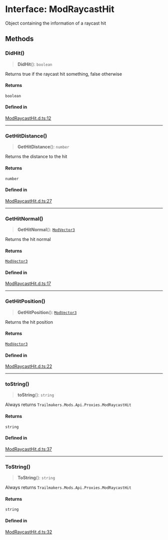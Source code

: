 # Interface: ModRaycastHit

Object containing the information of a raycast hit

## Methods

### DidHit()

> **DidHit**(): `boolean`

Returns true if the raycast hit something, false otherwise

#### Returns

`boolean`

#### Defined in

[ModRaycastHit.d.ts:12](https://github.com/trailtypes/trailtypes/blob/d937f1d958c278d7992fcdc0bff4efed599850d4/types/ModRaycastHit.d.ts#L12)

***

### GetHitDistance()

> **GetHitDistance**(): `number`

Returns the distance to the hit

#### Returns

`number`

#### Defined in

[ModRaycastHit.d.ts:27](https://github.com/trailtypes/trailtypes/blob/d937f1d958c278d7992fcdc0bff4efed599850d4/types/ModRaycastHit.d.ts#L27)

***

### GetHitNormal()

> **GetHitNormal**(): [`ModVector3`](ModVector3.md)

Returns the hit normal

#### Returns

[`ModVector3`](ModVector3.md)

#### Defined in

[ModRaycastHit.d.ts:17](https://github.com/trailtypes/trailtypes/blob/d937f1d958c278d7992fcdc0bff4efed599850d4/types/ModRaycastHit.d.ts#L17)

***

### GetHitPosition()

> **GetHitPosition**(): [`ModVector3`](ModVector3.md)

Returns the hit position

#### Returns

[`ModVector3`](ModVector3.md)

#### Defined in

[ModRaycastHit.d.ts:22](https://github.com/trailtypes/trailtypes/blob/d937f1d958c278d7992fcdc0bff4efed599850d4/types/ModRaycastHit.d.ts#L22)

***

### toString()

> **toString**(): `string`

Always returns `Trailmakers.Mods.Api.Proxies.ModRaycastHit`

#### Returns

`string`

#### Defined in

[ModRaycastHit.d.ts:37](https://github.com/trailtypes/trailtypes/blob/d937f1d958c278d7992fcdc0bff4efed599850d4/types/ModRaycastHit.d.ts#L37)

***

### ToString()

> **ToString**(): `string`

Always returns `Trailmakers.Mods.Api.Proxies.ModRaycastHit`

#### Returns

`string`

#### Defined in

[ModRaycastHit.d.ts:32](https://github.com/trailtypes/trailtypes/blob/d937f1d958c278d7992fcdc0bff4efed599850d4/types/ModRaycastHit.d.ts#L32)
